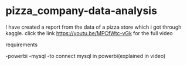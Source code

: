 # pizza_company-data-analysis
I have created a report from the data of a pizza store which i got through kaggle. click the link https://youtu.be/MPCfWtc-vGk for the full video

requirements

-powerbi
-mysql
-to connect mysql in powerbi(explained in video)
